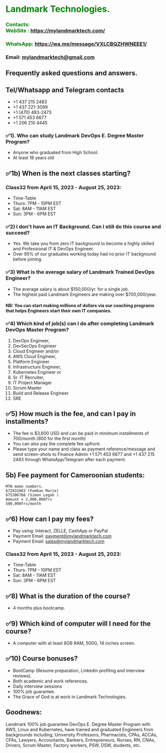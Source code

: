 #  **<span style="color:green">Landmark Technologies.</span>**
### **<span style="color:green">Contacts:  <br> WebSite : <https://mylandmarktech.com/></span>**
### **<span style="color:green">WhatsApp: <https://wa.me/message/VXLCBQZHWNEEE1/></span>**
### **Email: mylandmarktech@gmail.com**
## Frequently asked questions and answers.
## Tel/Whatsapp and Telegram contacts
+ +1 437 215 2483
+ +1 437 221-3099   
+ +1 (470) 483-2473  
+ +1 571 453 6677
+ +1 206 210 4445

### ✅1). Who can study Landmark DevOps E. Degree Master Program?
+ Anyone who graduated from High School.
+ At least 18 years old


## ✅1b)	When is the next classes starting?  
### Class32 from April 15, 2023 - August 25, 2023:
+ Time-Table
+ Thurs: 7PM - 10PM EST
+ Sat:   8AM - 11AM EST
+ Sun:   3PM -  6PM EST  

### ✅2)	I don't have an IT Background. Can I still do this course and succeed? 
+ Yes. We take you from zero IT background to become a highly skilled and Professional IT & DevOps Engineer.
+ Over 95% of our graduates working today had no prior IT background before joining.

### ✅3)	What is the average salary of Landmark Trained DevOps Engineer? 
+ The average salary is about $150,000/yr. for a single job.
+ The highest paid Landmark Engineers are making over $700,000/year. 
#### NB: You can start making millions of dollars via our coaching programs that helps Engineers start their own IT companies.

### ✅4)	Which kind of job(s) can I do after completing Landmark DevOps Master Program?

 1. DevOps Engineer,
 2. DevSecOps Engineer
 3. Cloud Engineer and/or 
 4. AWS Cloud Engineer,
 4. Platform Engineer 
 5. Infrastructure Engineer,
 6. Kubernetes Engineer or 
 7. Sr. IT Recruiter,
 8. IT Project Manager  
 9. Scrum Master
 10. Build and Release Engineer
 11. SRE
 
 ## ✅5)	How much is the fee, and can I pay in installments?
+ The fee is $3,600 USD and can be paid in minimum installments of $700/month.($800 for the first month)
+ You can also pay the complete fee upfront.
+ Please type your name and class as payment reference/message and send screen-shots to Finance Admin +1 571 453 6677 and +1 437 215 2483 through WhatsApp/Telegram after each payment.

## 5b) Fee payment for Cameroonian students:
    MTN momo numbers. 
    672831603 (Fomban Marie)
    675306766 (Simon Legah )
    Amount = 2,000,000frs
    500,000frs/month

## ✅6)	How can I pay my fees?
+ Pay using: Interact, ZELLE, CashApp or PayPal
+ Payment Email: payment@mylandmarktech.com   
+ Payment Email: sales@mylandmarktech.com
 
### Class32 from April 15, 2023 - August 25, 2023:
+ Time-Table
+ Thurs: 7PM - 10PM EST
+ Sat:   8AM - 11AM EST
+ Sun:   3PM -  6PM EST  
## ✅8)	What is the duration of the course?  
+ 4 months plus bootcamp.

## ✅9)	Which kind of computer will I need for the course?
+ A computer with at least 8GB RAM, 500G, 14 inches screen.

## ✅10) Course bonuses?
+ BootCamp (Resume preparation, Linkedin profiling and interview reviews).
+ Both academic and work references.
+ Daily interview sessions
+ 100% job guarantee.
+ The Grace of God is at work in Landmark Technologies.

## Goodnews:
Landmark 100% job guarantee DevOps E. Degree Master Program with AWS, Linux and Kubernetes, have trained and graduated Engineers from backgrounds including; University Professors,  Pharmacists, CPAs, ACCAs, CFAs, Lawyers, Accountants, Bankers, Entrepreneurs, Nurses, RN, CNAs, Drivers, Scrum Master, Factory workers, PSW, DSW, students, etc.

